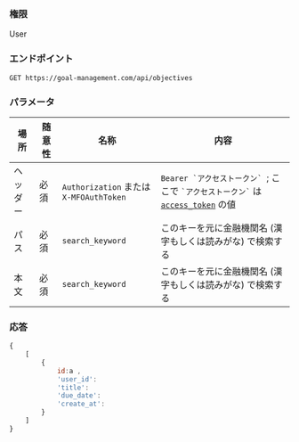 ### 権限
User

### エンドポイント
```
GET https://goal-management.com/api/objectives
```


### パラメータ
| 場所     | 随意性                               | 名称                                    | 内容                                                                                                 |
| -------- | ------------------------------------ | --------------------------------------- | ---------------------------------------------------------------------------------------------------- |
| ヘッダー | 必須                                 | `Authorization` または `X-MFOAuthToken` | `` Bearer `アクセストークン`  ``; ここで `` `アクセストークン` `` は [`access_token`](token.md) の値 |
| パス | 必須               | `search_keyword`                        | このキーを元に金融機関名 (漢字もしくは読みがな) で検索する                                           |
| 本文 | 必須               | `search_keyword`                        | このキーを元に金融機関名 (漢字もしくは読みがな) で検索する                                           |

### 応答
```js
{
    [
        {
            id:a ,
            'user_id':
            'title':
            'due_date':
            'create_at':         
        }
    ]
}
```

